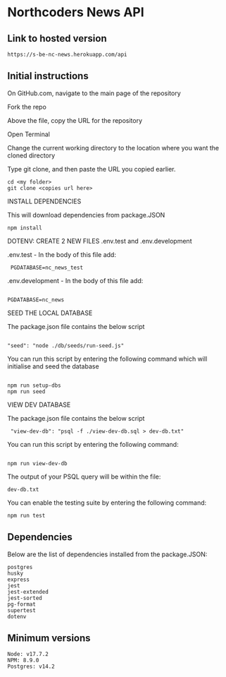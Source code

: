 # Northcoders News API

## Link to hosted version

```
https://s-be-nc-news.herokuapp.com/api
```

## Initial instructions

On GitHub.com, navigate to the main page of the repository

Fork the repo

Above the file, copy the URL for the repository

Open Terminal

Change the current working directory to the location where you want the cloned directory

Type git clone, and then paste the URL you copied earlier.

```
cd <my folder>
git clone <copies url here>
```

INSTALL DEPENDENCIES

This will download dependencies from package.JSON

```
npm install
```

DOTENV: CREATE 2 NEW FILES
.env.test and .env.development

.env.test - In the body of this file add:

```
 PGDATABASE=nc_news_test

```

.env.development - In the body of this file add:

```

PGDATABASE=nc_news
```

SEED THE LOCAL DATABASE

The package.json file contains the below script

```

"seed": "node ./db/seeds/run-seed.js"

```

You can run this script by entering the following command which will initialise and seed the database

```

npm run setup-dbs
npm run seed

```

VIEW DEV DATABASE

The package.json file contains the below script

```
 "view-dev-db": "psql -f ./view-dev-db.sql > dev-db.txt"
```

You can run this script by entering the following command:

```

npm run view-dev-db

```

The output of your PSQL query will be within the file:

```
dev-db.txt
```

You can enable the testing suite by entering the following command:

```
npm run test
```

## Dependencies

Below are the list of dependencies installed from the package.JSON:

```
postgres
husky
express
jest
jest-extended
jest-sorted
pg-format
supertest
dotenv
```

## Minimum versions

```
Node: v17.7.2
NPM: 8.9.0
Postgres: v14.2
```
